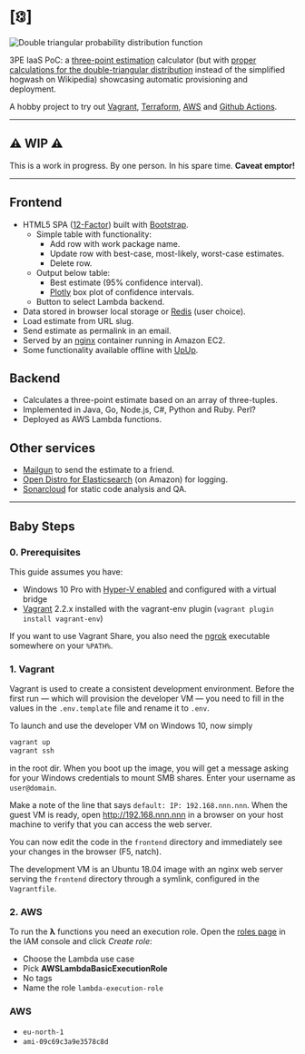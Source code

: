 # [🕄]

![Double triangular probability distribution function][dtpdf]

3PE IaaS PoC: a [three-point estimation][1] calculator (but with [proper
calculations for the double-triangular distribution][2] instead of the
simplified hogwash on Wikipedia) showcasing automatic provisioning and
deployment.

A hobby project to try out [Vagrant], [Terraform], [AWS] and
[Github Actions].

---

## ⚠️ WIP ⚠️

This is a work in progress. By one person. In his spare time. **Caveat emptor!**

---

## Frontend

* HTML5 SPA ([12-Factor]) built with [Bootstrap].
  * Simple table with functionality:
    * Add row with work package name.
    * Update row with best-case, most-likely, worst-case estimates.
    * Delete row.
  * Output below table:
    * Best estimate (95% confidence interval).
    * [Plotly] box plot of confidence intervals.
  * Button to select Lambda backend.
* Data stored in browser local storage or [Redis] (user choice).
* Load estimate from URL slug.
* Send estimate as permalink in an email.
* Served by an [nginx] container running in Amazon EC2.
* Some functionality available offline with [UpUp].

## Backend

* Calculates a three-point estimate based on an array of three-tuples.
* Implemented in Java, Go, Node.js, C#, Python and Ruby. Perl?
* Deployed as AWS Lambda functions.

## Other services

* [Mailgun] to send the estimate to a friend.
* [Open Distro for Elasticsearch] (on Amazon) for logging.
* [Sonarcloud] for static code analysis and QA.

---

## Baby Steps

### 0. Prerequisites

This guide assumes you have:

* Windows 10 Pro with [Hyper-V enabled][3] and configured with a virtual bridge
* [Vagrant] 2.2.x installed with the vagrant-env plugin (`vagrant plugin install vagrant-env`)

If you want to use Vagrant Share, you also need the [ngrok] executable somewhere
on your `%PATH%`.

### 1. Vagrant

Vagrant is used to create a consistent development environment. Before the first
run — which will provision the developer VM — you need to fill in the values in
the `.env.template` file and rename it to `.env`.

To launch and use the developer VM on Windows 10, now simply

```bash
vagrant up
vagrant ssh
```

in the root dir. When you boot up the image, you will get a message asking for
your Windows credentials to mount SMB shares. Enter your username as
`user@domain`.

Make a note of the line that says `default: IP: 192.168.nnn.nnn`. When the
guest VM is ready, open <http://192.168.nnn.nnn> in a browser on your host
machine to verify that you can access the web server.

You can now edit the code in the `frontend` directory and immediately see your
changes in the browser (F5, natch).

The development VM is an Ubuntu 18.04 image with an nginx web server serving
the `frontend` directory through a symlink, configured in the `Vagrantfile`.

<!--
To install Vagrant Share and share your dev web server with the world, just

```bash
vagrant plugin install vagrant-share
vagrant share --http 4567
```
-->

### 2. AWS

To run the **λ** functions you need an execution role. Open the [roles page] in
the IAM console and click *Create role*:

* Choose the Lambda use case
* Pick **AWSLambdaBasicExecutionRole**
* No tags
* Name the role `lambda-execution-role`

### AWS

* `eu-north-1`
* `ami-09c69c3a9e3578c8d`

[1]:https://en.wikipedia.org/wiki/Three-point_estimation
[2]:https://www.mhnederlof.nl/doubletriangular.html
[3]:https://docs.microsoft.com/en-us/virtualization/hyper-v-on-windows/quick-start/enable-hyper-v
[12-Factor]:https://12factor.net/
[AWS]:https://aws.amazon.com/
[Bootstrap]:https://getbootstrap.com/
[dtpdf]:http://www.mhnederlof.nl/images/doubletriangular.jpg
[Github Actions]:https://github.com/features/actions
[Mailgun]:https://mailgun.com/
[nginx]:https://nginx.com/
[ngrok]:https://ngrok.com/
[Open Distro for Elasticsearch]:https://opendistro.github.io/for-elasticsearch/
[Plotly]:https://plotly.com/javascript/box-plots/
[Redis]:https://redis.io/
[roles page]:https://console.aws.amazon.com/iam/home#/roles
[Sonarcloud]:https://sonarcloud.io/
[Terraform]:https://terraform.io/
[UpUp]:https://github.com/TalAter/UpUp
[Vagrant]:https://www.vagrantup.com/
